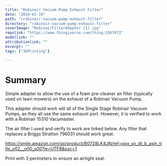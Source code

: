 ```yaml
---
title: "Robinair Vacuum Pump Exhaust Filter"
date: "2019-01-19"
path: "/robinair-vacuum-pump-exhaust-filter"
directory: "robinair-vacuum-pump-exhaust-filter"
coverImage: "RobinairFilterAdapter (1).jpg"
repolink: "https://www.thingiverse.com/thing:3367073"
modellink: ""
attributionlink: ""
excerpt: ""
tags: ["3DPrinting"]

---
```


# Summary

Simple adapter to allow the use of a foam pre-cleaner air filter (typically used on lawn mowers) on the exhaust of a Robinair Vacuum Pump.

This adapter should work will all of the Single Stage Robinair Vacuum Pumps, as they all use the same exhaust port. However, it is verified to work with a Robinair 15310 Vacumaster.

The air filter I used and verify to work are linked below. Any filter that replaces a Briggs Stratton 796031 should work great.

https://smile.amazon.com/gp/product/B0728LK4JN/ref=ppx_yo_dt_b_asin_title_o02__o00_s00?ie=UTF8&psc=1

Print with 3 perimeters to ensure an airtight seal.